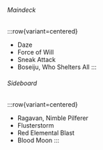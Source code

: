 ###### Maindeck

:::row{variant=centered}
- Daze
- Force of Will
- Sneak Attack
- Boseiju, Who Shelters All
:::

###### Sideboard

:::row{variant=centered}
- Ragavan, Nimble Pilferer
- Flusterstorm
- Red Elemental Blast
- Blood Moon
:::
